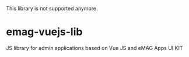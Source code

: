 
This library is not supported anymore.

# emag-vuejs-lib
JS library for admin applications based on Vue JS and eMAG Apps UI KIT
